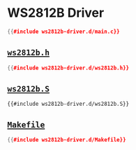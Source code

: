 # WS2812B Driver

```cpp
{{#include ws2812b-driver.d/main.c}}
```

## [`ws2812b.h`]

```cpp
{{#include ws2812b-driver.d/ws2812b.h}}
```

## [`ws2812b.S`]

```
{{#include ws2812b-driver.d/ws2812b.S}}
```

## [`Makefile`]

```cpp
{{#include ws2812b-driver.d/Makefile}}
```

[`makefile`]: https://github.com/jacobkoziej/cu-summer-stem-embedded-systems/blob/master/src/examples/ws2812b-driver.d/Makefile
[`ws2812b.h`]: https://github.com/jacobkoziej/cu-summer-stem-embedded-systems/blob/master/src/examples/ws2812b-driver.d/ws2812b.h
[`ws2812b.s`]: https://github.com/jacobkoziej/cu-summer-stem-embedded-systems/blob/master/src/examples/ws2812b-driver.d/ws2812b.S
